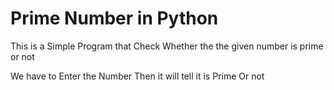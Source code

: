 # Prime Number in Python

This is a Simple Program that Check Whether the the given number is prime or not

We have to Enter the Number Then it will tell it is Prime Or not
